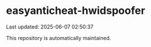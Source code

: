 # easyanticheat-hwidspoofer

Last updated: 2025-06-07 02:50:37

This repository is automatically maintained.
